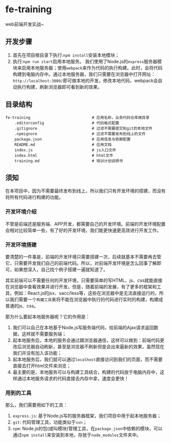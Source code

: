# fe-training
web前端开发实战~

## 开发步骤

1. 首先在项目根目录下执行:`npm install`安装本地模块；
2. 执行:`npm run start`启用本地服务。
    我们使用了Node.js的`express`服务器模块来启用本地服务器；使用`webpack`来作为代码的执行构建。此时，会将代码构建到电脑内存中。通过本地服务器，我们只需要在浏览器中打开网址：`http://localhost:3000/`即可做本地的开发。修改本地代码，webpack会自动执行构建，刷新浏览器即可看到新的效果。


## 目录结构

    fe-training                           # 应用名称，业务代码仓库根目录
        .editorconfig                     # 代码格式配置
        .gitignore                        # 过滤不需要提交到git的本地文件
        .npmignore                        # 过滤不需要发布到线上的文件
        package.json                      # 应用信息与依赖配置
        README.md                         # 应用文档
        index.js                          # js入口文件
        index.html                        # html文件
        training.md                       # 培训计划说明书

## 须知
在本项目中，因为不需要最终发布到线上，所以我们只有开发环境的搭建，而没有将所有代码进行构建的功能。

### 开发环境介绍
不管是前端还是服务端、APP开发，都需要自己的开发环境。前端的开发环境配置会相对比较简单一些，有了好的开发环境，我们能更快速更高效进行开发工作。

### 开发环境搭建
要清楚的一件事是，前端的开发环境只需要搭建一次，后续就基本不需要再去管它，只需要开发我们自己的前端代码。所以，对前端开发环境是怎么回事了解即可，如果想深入，自己找个例子搭建一遍就知道了。

其实前端可以不需要任何的开发环境，只需要简单的写HTML、js、css就能直接在浏览器中查看效果并进行开发。但是，随着前端的发展，有了更多的框架和工具，例如：React.js的jsx、sacc/less等，这些在浏览器中是无法直接运行的，所以我们需要一个`构建工具`来将不能在浏览器中执行的代码进行实时的构建，构建成普通的js、css。

那为什么要起本地服务器呢？它的作用是：

1. 我们可以自己在本地基于Node.js写服务端代码，给前端的Ajax请求返回数据，这样就不需要服务端；
2. 起本地服务后，本地的服务会通过跟浏览器通信，这样可以做到：前端代码更改后浏览器自动刷新，甚至是浏览器不刷新但是会出来最新的效果，虽然现在我们并没有加入该功能；
3. 起本地服务后，我们就可以通过`localhost`直接访问到我们的页面，而不需要直接去打开html文件来浏览；
4. 最主要的是，本地服务可以与构建工具结合，构建的代码放于电脑内存中，这样通过本地服务请求的代码直接去内存中拿，速度会更快！

### 用到的工具

那么，我们需要用如下的工具：

1. `express.js`: 基于Node.js写的服务器框架，我们项目中用于起本地服务器；
2. `git`: 代码管理工具，功能类似于`svn`；
3. `npm`: Node.js的包(或叫模块)管理工具，在`package.json`中依赖的模块，可以通过`npm install`来安装到本地，存放于`node_modules`文件夹中。
